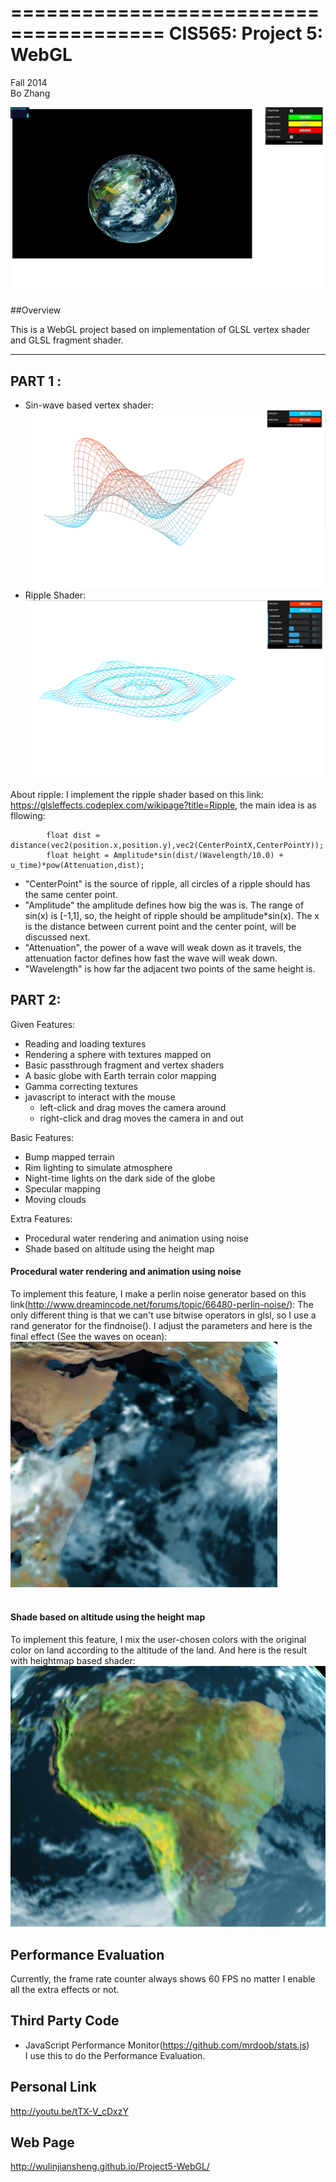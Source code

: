 =======================================
CIS565: Project 5: WebGL
======================================
Fall 2014 <br />
Bo Zhang<br />

![Alt text](https://github.com/wulinjiansheng/Project5-WebGL/blob/master/Pics/All%20Effects.bmp)

##Overview

This is a WebGL project based on implementation of GLSL vertex shader and GLSL fragment shader.

-------------------------------------------------------------------------------
PART 1 :
-------------------------------------------------------------------------------
* Sin-wave based vertex shader:
![Alt text](https://github.com/wulinjiansheng/Project5-WebGL/blob/master/Pics/Vertex%20Wave.bmp)
* Ripple Shader:
![Alt text](https://github.com/wulinjiansheng/Project5-WebGL/blob/master/Pics/Ripple.bmp)

About ripple:
I implement the ripple shader based on this link: https://glsleffects.codeplex.com/wikipage?title=Ripple, the main idea is as fllowing:
```
        float dist = distance(vec2(position.x,position.y),vec2(CenterPointX,CenterPointY));
        float height = Amplitude*sin(dist/(Wavelength/10.0) + u_time)*pow(Attenuation,dist);
```
* "CenterPoint" is the source of ripple, all circles of a ripple should has the same center point.
* "Amplitude" the amplitude defines how big the was is. The range of sin(x) is [-1,1], so, the height of ripple should be amplitude*sin(x). The x is the distance between current point and the center point, will be discussed next.
* "Attenuation", the power of a wave will weak down as it travels, the attenuation factor defines how fast the wave will weak down.
* "Wavelength" is how far the adjacent two points of the same height is.

PART 2:
-------------------------------------------------------------------------------
Given Features:
* Reading and loading textures
* Rendering a sphere with textures mapped on
* Basic passthrough fragment and vertex shaders 
* A basic globe with Earth terrain color mapping
* Gamma correcting textures
* javascript to interact with the mouse
  * left-click and drag moves the camera around
  * right-click and drag moves the camera in and out

Basic Features:
* Bump mapped terrain
* Rim lighting to simulate atmosphere
* Night-time lights on the dark side of the globe
* Specular mapping
* Moving clouds

Extra Features:
* Procedural water rendering and animation using noise 
* Shade based on altitude using the height map

#### Procedural water rendering and animation using noise 
To implement this feature, I make a perlin noise generator based on this link(http://www.dreamincode.net/forums/topic/66480-perlin-noise/): 
The only different thing is that we can't use bitwise operators in glsl, so I use a rand generator for the findnoise(). I adjust the parameters and here is the final effect (See the waves on ocean):<br />
![Alt text](https://github.com/wulinjiansheng/Project5-WebGL/blob/master/Pics/Water.bmp)
<br />
<br />
#### Shade based on altitude using the height map
To implement this feature, I mix the user-chosen colors with the original color on land according to the altitude of the land. And here is the result with heightmap based shader:<br />
![Alt text](https://github.com/wulinjiansheng/Project5-WebGL/blob/master/Pics/HeightMap%20Shader.bmp)


Performance Evaluation
-------------------------------------------------------------------------------
Currently, the frame rate counter always shows 60 FPS no matter I enable all the extra effects or not.


Third Party Code
-------------------------------------------------------------------------------
* JavaScript Performance Monitor(https://github.com/mrdoob/stats.js)<br />
I use this to do the Performance Evaluation.

Personal Link
-------------------------------------------------------------------------------
http://youtu.be/tTX-V_cDxzY <br />

Web Page
-------------------------------------------------------------------------------
http://wulinjiansheng.github.io/Project5-WebGL/



